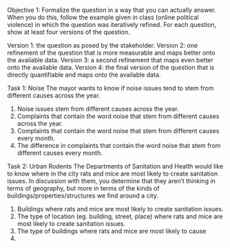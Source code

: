 
Objective 1: Formalize the question in a way that you can actually answer. When you do this, follow the example given in class (online political violence) in which the question was iteratively refined.
For each question, show at least four versions of the question. 

Version 1: the question as posed by the stakeholder. 
Version 2: one refinement of the question that is more measurable and maps better onto the available data. 
Version 3: a second refinement that maps even better onto the available data. 
Version 4: the final version of the question that is directly quantifiable and maps onto the available data.


Task 1: Noise
The mayor wants to know if noise issues tend to stem from different causes across the year.

1. Noise issues stem from different causes across the year.
2. Complaints that contain the word noise that stem from different causes across the year. 
3. Complaints that contain the word noise that stem from different causes every month.
4. The difference in complaints that contain the word noise that stem from different causes every month.

Task 2: Urban Rodents
The Departments of Sanitation and Health would like to know where in the city rats and mice are most likely to create sanitation issues. In discussion with them, you determine that they aren’t thinking in terms of geography, but more in terms of the kinds of buildings/properties/structures we find around a city.

1. Buildings where rats and mice are most likely to create sanitation issues. 
2. The type of location (eg. building, street, place) where rats and mice are most likely to create sanitation issues. 
3. The type of buildings where rats and mice are most likely to cause 
4. 